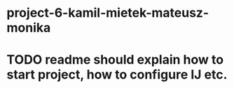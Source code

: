 # project-6-kamil-mietek-mateusz-monika

# TODO readme should explain how to start project, how to configure IJ etc.